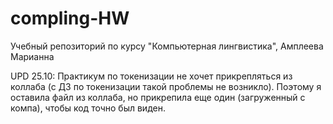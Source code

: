# compling-HW
Учебный репозиторий по курсу "Компьютерная лингвистика", Амплеева Марианна

UPD 25.10:
Практикум по токенизации не хочет прикрепляться из коллаба (с ДЗ по токенизации такой проблемы не возникло). Поэтому я оставила файл из коллаба, но прикрепила еще один (загруженный с компа), чтобы код точно был виден. 

